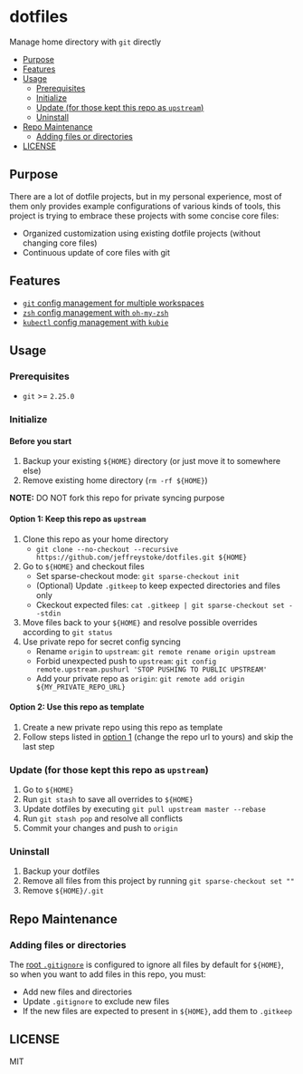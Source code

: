 # dotfiles

Manage home directory with `git` directly

- [Purpose](#purpose)
- [Features](#features)
- [Usage](#usage)
  - [Prerequisites](#prerequisites)
  - [Initialize](#initialize)
  - [Update (for those kept this repo as `upstream`)](#update-for-those-kept-this-repo-as-upstream)
  - [Uninstall](#uninstall)
- [Repo Maintenance](#repo-maintenance)
  - [Adding files or directories](#adding-files-or-directories)
- [LICENSE](#license)

## Purpose

There are a lot of dotfile projects, but in my personal experience, most of them only provides example configurations of various kinds of tools, this project is trying to embrace these projects with some concise core files:

- Organized customization using existing dotfile projects (without changing core files)
- Continuous update of core files with git

## Features

- [`git` config management for multiple workspaces](./docs/git.md)
- [`zsh` config management with `oh-my-zsh`](./docs/zsh.md)
- [`kubectl` config management with `kubie`](./docs/kubectl.md)

## Usage

### Prerequisites

- `git` >= `2.25.0`

### Initialize

#### Before you start

1. Backup your existing `${HOME}` directory (or just move it to somewhere else)
2. Remove existing home directory (`rm -rf ${HOME}`)

__NOTE:__ DO NOT fork this repo for private syncing purpose

#### Option 1: Keep this repo as `upstream`

1. Clone this repo as your home directory
    - `git clone --no-checkout --recursive https://github.com/jeffreystoke/dotfiles.git ${HOME}`
1. Go to `${HOME}` and checkout files
    - Set sparse-checkout mode: `git sparse-checkout init`
    - (Optional) Update `.gitkeep` to keep expected directories and files only
    - Ckeckout expected files: `cat .gitkeep | git sparse-checkout set --stdin`
1. Move files back to your `${HOME}` and resolve possible overrides according to `git status`
1. Use private repo for secret config syncing
   - Rename `origin` to `upstream`: `git remote rename origin upstream`
   - Forbid unexpected push to `upstream`: `git config remote.upstream.pushurl 'STOP PUSHING TO PUBLIC UPSTREAM'`
   - Add your private repo as `origin`: `git remote add origin ${MY_PRIVATE_REPO_URL}`

#### Option 2: Use this repo as template

1. Create a new private repo using this repo as template
1. Follow steps listed in [option 1](#option-1-keep-this-repo-as-upstream) (change the repo url to yours) and skip the last step

### Update (for those kept this repo as `upstream`)

1. Go to `${HOME}`
1. Run `git stash` to save all overrides to `${HOME}`
1. Update dotfiles by executing `git pull upstream master --rebase`
1. Run `git stash pop` and resolve all conflicts
1. Commit your changes and push to `origin`

### Uninstall

1. Backup your dotfiles
1. Remove all files from this project by running `git sparse-checkout set ""`
1. Remove `${HOME}/.git`

## Repo Maintenance

### Adding files or directories

The [root `.gitignore`](./.gitignore) is configured to ignore all files by default for `${HOME}`, so when you want to add files in this repo, you must:

- Add new files and directories
- Update `.gitignore` to exclude new files
- If the new files are expected to present in `${HOME}`, add them to `.gitkeep`

## LICENSE

MIT
